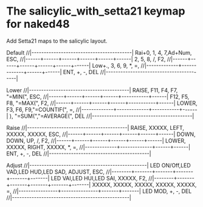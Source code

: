 # The salicylic_with_setta21 keymap for naked48

Add Setta21 maps to the salicylic layout.

Default
  //|-----------------------------------------|
      Rai+0,     1,     4,     7,Ad+Num,   ESC,
  //|------+------+------+------+------+------|
                 2,     5,     8,     /,    F2,
  //|------+------+------+------+------+------|
      Low+.,     3,     6,     9,     *,     =,
  //|-------------+-------------+------+------|
               ENT,            +,     -,   DEL 
  //|-----------------------------------------|

Lower
  //|-----------------------------------------|
      RAISE,   F11,    F4,    F7,    "=MIN(",   ESC,
  //|------+------+------+------+-----------+------|
               F12,    F5,    F8,    "=MAX(",    F2,
  //|------+------+------+------+-----------+------|
      LOWER,    F3,    F6,    F9,"=COUNTIF(",     =,
  //|-------------+-------------+-----------+------|
                 ),      "=SUM(","=AVERAGE(",   DEL 
  //|-----------------------------------------|

Raise
  //|-----------------------------------------|
      RAISE, XXXXX,  LEFT, XXXXX, XXXXX,   ESC,
  //|------+------+------+------+------+------|
              DOWN,  DOWN,    UP,     /,    F2,
  //|------+------+------+------+------+------|
      LOWER, XXXXX, RIGHT, XXXXX,     *,     =,
  //|-------------+-------------+------+------|
               ENT,            +,     -,   DEL 
  //|-----------------------------------------|

Adjust
  //|------------------------------------------------|
   LED ON/Off,LED VAD,LED HUD,LED SAD, ADJUST,    ESC,
  //|--------+-------+-------+-------+-------+-------|
              LED VAI,LED HUI,LED SAI,  XXXXX,     F2,
  //|--------+-------+-------+-------+-------+-------|
        XXXXX,  XXXXX,   XXXXX, XXXXX,  XXXXX,      =,
  //|----------------+---------------+-------+-------|
              LED MOD,              +,      -,    DEL 
  //|------------------------------------------------|
